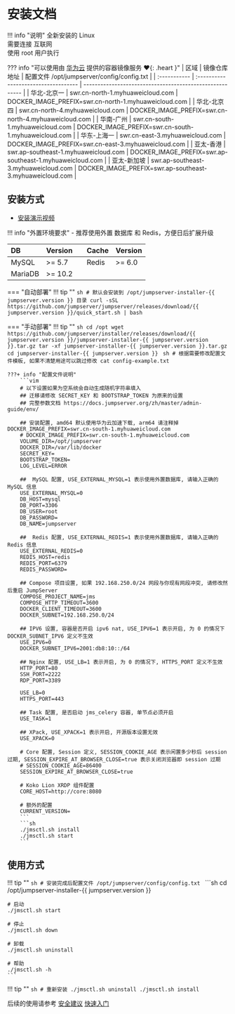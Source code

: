 # 安装文档

!!! info "说明"
    全新安装的 Linux  
    需要连接 互联网  
    使用 root 用户执行  

??? info "可以使用由 [华为云](https://www.huaweicloud.com/) 提供的容器镜像服务 :heart:{: .heart }"
    | 区域          | 镜像仓库地址                         | 配置文件 /opt/jumpserver/config/config.txt                |
    | :----------- | :----------------------------------- | -------------------------------------------------------- |
    | 华北-北京一   | swr.cn-north-1.myhuaweicloud.com     | DOCKER_IMAGE_PREFIX=swr.cn-north-1.myhuaweicloud.com     |
    | 华北-北京四   | swr.cn-north-4.myhuaweicloud.com     | DOCKER_IMAGE_PREFIX=swr.cn-north-4.myhuaweicloud.com     |
    | 华南-广州     | swr.cn-south-1.myhuaweicloud.com     | DOCKER_IMAGE_PREFIX=swr.cn-south-1.myhuaweicloud.com     |
    | 华东-上海一   | swr.cn-east-3.myhuaweicloud.com      | DOCKER_IMAGE_PREFIX=swr.cn-east-3.myhuaweicloud.com      |
    | 亚太-香港     | swr.ap-southeast-1.myhuaweicloud.com | DOCKER_IMAGE_PREFIX=swr.ap-southeast-1.myhuaweicloud.com |
    | 亚太-新加坡   | swr.ap-southeast-3.myhuaweicloud.com | DOCKER_IMAGE_PREFIX=swr.ap-southeast-3.myhuaweicloud.com |

## 安装方式

- [安装演示视频](https://www.bilibili.com/video/bv19a4y1i7i9)

!!! info "外置环境要求"
    - 推荐使用外置 数据库 和 Redis，方便日后扩展升级

| DB      | Version |    | Cache | Version |
| :------ | :------ | :- | :---- | :------ |
| MySQL   | >= 5.7  |    | Redis | >= 6.0  |
| MariaDB | >= 10.2 |    |       |         |

=== "自动部署"
    !!! tip ""
        ```sh
        # 默认会安装到 /opt/jumpserver-installer-{{ jumpserver.version }} 目录
        curl -sSL https://github.com/jumpserver/jumpserver/releases/download/{{ jumpserver.version }}/quick_start.sh | bash
        ```

=== "手动部署"
    !!! tip ""
        ```sh
        cd /opt
        wget https://github.com/jumpserver/installer/releases/download/{{ jumpserver.version }}/jumpserver-installer-{{ jumpserver.version }}.tar.gz
        tar -xf jumpserver-installer-{{ jumpserver.version }}.tar.gz
        cd jumpserver-installer-{{ jumpserver.version }}
        ```
        ```sh
        # 根据需要修改配置文件模板, 如果不清楚用途可以跳过修改
        cat config-example.txt
        ```

    ???+ info "配置文件说明"
        ```vim
        # 以下设置如果为空系统会自动生成随机字符串填入
        ## 迁移请修改 SECRET_KEY 和 BOOTSTRAP_TOKEN 为原来的设置
        ## 完整参数文档 https://docs.jumpserver.org/zh/master/admin-guide/env/

        ## 安装配置, amd64 默认使用华为云加速下载, arm64 请注释掉 DOCKER_IMAGE_PREFIX=swr.cn-south-1.myhuaweicloud.com
        # DOCKER_IMAGE_PREFIX=swr.cn-south-1.myhuaweicloud.com
        VOLUME_DIR=/opt/jumpserver
        DOCKER_DIR=/var/lib/docker
        SECRET_KEY=
        BOOTSTRAP_TOKEN=
        LOG_LEVEL=ERROR

        ##  MySQL 配置, USE_EXTERNAL_MYSQL=1 表示使用外置数据库, 请输入正确的 MySQL 信息
        USE_EXTERNAL_MYSQL=0
        DB_HOST=mysql
        DB_PORT=3306
        DB_USER=root
        DB_PASSWORD=
        DB_NAME=jumpserver

        ##  Redis 配置, USE_EXTERNAL_REDIS=1 表示使用外置数据库, 请输入正确的 Redis 信息
        USE_EXTERNAL_REDIS=0
        REDIS_HOST=redis
        REDIS_PORT=6379
        REDIS_PASSWORD=

        ## Compose 项目设置, 如果 192.168.250.0/24 网段与你现有网段冲突, 请修改然后重启 JumpServer
        COMPOSE_PROJECT_NAME=jms
        COMPOSE_HTTP_TIMEOUT=3600
        DOCKER_CLIENT_TIMEOUT=3600
        DOCKER_SUBNET=192.168.250.0/24

        ## IPV6 设置, 容器是否开启 ipv6 nat, USE_IPV6=1 表示开启, 为 0 的情况下 DOCKER_SUBNET_IPV6 定义不生效
        USE_IPV6=0
        DOCKER_SUBNET_IPV6=2001:db8:10::/64

        ## Nginx 配置, USE_LB=1 表示开启, 为 0 的情况下, HTTPS_PORT 定义不生效
        HTTP_PORT=80
        SSH_PORT=2222
        RDP_PORT=3389

        USE_LB=0
        HTTPS_PORT=443

        ## Task 配置, 是否启动 jms_celery 容器, 单节点必须开启
        USE_TASK=1

        ## XPack, USE_XPACK=1 表示开启, 开源版本设置无效
        USE_XPACK=0

        # Core 配置, Session 定义, SESSION_COOKIE_AGE 表示闲置多少秒后 session 过期, SESSION_EXPIRE_AT_BROWSER_CLOSE=true 表示关闭浏览器即 session 过期
        # SESSION_COOKIE_AGE=86400
        SESSION_EXPIRE_AT_BROWSER_CLOSE=true

        # Koko Lion XRDP 组件配置
        CORE_HOST=http://core:8080

        # 额外的配置
        CURRENT_VERSION=
        ```
        ```sh
        ./jmsctl.sh install
        ./jmsctl.sh start
        ```


## 使用方式

!!! tip ""
    ```sh
    # 安装完成后配置文件 /opt/jumpserver/config/config.txt
    ```
    ```sh
    cd /opt/jumpserver-installer-{{ jumpserver.version }}

    # 启动
    ./jmsctl.sh start

    # 停止
    ./jmsctl.sh down

    # 卸载
    ./jmsctl.sh uninstall

    # 帮助
    ./jmsctl.sh -h
    ```

!!! tip ""
    ```sh
    # 重新安装
    ./jmsctl.sh uninstall
    ./jmsctl.sh install
    ```

后续的使用请参考 [安全建议](install_security.md) [快速入门](../../admin-guide/quick_start/)  
